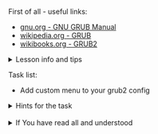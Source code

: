 First of all - useful links:

- [gnu.org - GNU GRUB Manual](https://www.gnu.org/software/grub/manual/grub/grub.html)
- [wikipedia.org - GRUB](https://www.wikipedia.org/wiki/GNU_GRUB)
- [wikibooks.org - GRUB2](https://ru.wikibooks.org/wiki/Grub_2)

<details><summary>Lesson info and tips</summary>
<pre>
  Most common scenario to update grub:
    - edit /etc/default/grub
    - edit script in /etc/grub.d/40_custom
    $ sudo vi /etc/grub.d/40_custom
    $ sudo update-grub
    $ sudo reboot
</pre>
</details>

Task list:
- Add custom menu to your grub2 config

<details><summary>Hints for the task</summary>
<pre>
<strong>Task 1:</strong>
  $ look for Lesson info and tips above
</pre>
</details>
<br>
<details><summary>If You have read all and understood</summary>
<pre>
`touch IReadAllAndUndnderstood`{{exec}}
</pre>
